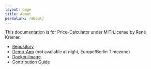 ```yaml
---
layout: page
title: About
permalink: /about/
---
```


This documentation is for Price-Calculator under MIT-License by René Kremer.

* [Repository](https://github.com/hadesrofl/price-calculator)
* [Demo-App](https://calculator.pen-paper-dice.de/) (not available at night, Europe/Berlin Timezone)
* [Docker-Image](https://github.com/hadesrofl/price-calculator/pkgs/container/price-calculator)
* [Contribution Guide](https://github.com/hadesrofl/price-calculator/blob/main/CONTRIBUTING.md)
